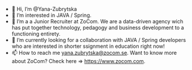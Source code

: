 - 👋 Hi, I’m @Yana-Zubrytska
- 👀 I’m interested in JAVA / Spring.
- 🌱 I’m a a Junior Recruiter  at ZoCom. We are a data-driven agency wich has put together technology, pedagogy and business development to a functioning entirety.
- 💞️ I’m currently looking for a collaboration with JAVA / Spring developers who are interested in shorter ssignment in education right now!
- 📫 How to reach me yana.zubrytska@zocom.se. Want to know more about ZoCom? Check here => https://www.zocom.com.

<!---
Yana-Zubrytska/Yana-Zubrytska is a ✨ special ✨ repository because its `README.md` (this file) appears on your GitHub profile.
You can click the Preview link to take a look at your changes.
--->
